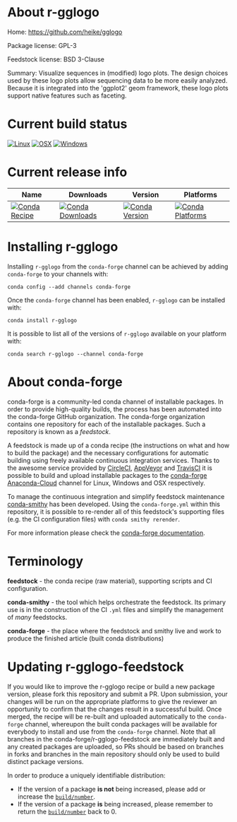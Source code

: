 About r-gglogo
==============

Home: https://github.com/heike/gglogo

Package license: GPL-3

Feedstock license: BSD 3-Clause

Summary: Visualize sequences in (modified) logo plots. The design choices used by these logo plots allow sequencing data to be more easily analyzed. Because it is integrated into the 'ggplot2' geom framework, these logo plots support native features such as faceting.



Current build status
====================

[![Linux](https://img.shields.io/circleci/project/github/conda-forge/r-gglogo-feedstock/master.svg?label=Linux)](https://circleci.com/gh/conda-forge/r-gglogo-feedstock)
[![OSX](https://img.shields.io/travis/conda-forge/r-gglogo-feedstock/master.svg?label=macOS)](https://travis-ci.org/conda-forge/r-gglogo-feedstock)
[![Windows](https://img.shields.io/appveyor/ci/conda-forge/r-gglogo-feedstock/master.svg?label=Windows)](https://ci.appveyor.com/project/conda-forge/r-gglogo-feedstock/branch/master)

Current release info
====================

| Name | Downloads | Version | Platforms |
| --- | --- | --- | --- |
| [![Conda Recipe](https://img.shields.io/badge/recipe-r--gglogo-green.svg)](https://anaconda.org/conda-forge/r-gglogo) | [![Conda Downloads](https://img.shields.io/conda/dn/conda-forge/r-gglogo.svg)](https://anaconda.org/conda-forge/r-gglogo) | [![Conda Version](https://img.shields.io/conda/vn/conda-forge/r-gglogo.svg)](https://anaconda.org/conda-forge/r-gglogo) | [![Conda Platforms](https://img.shields.io/conda/pn/conda-forge/r-gglogo.svg)](https://anaconda.org/conda-forge/r-gglogo) |

Installing r-gglogo
===================

Installing `r-gglogo` from the `conda-forge` channel can be achieved by adding `conda-forge` to your channels with:

```
conda config --add channels conda-forge
```

Once the `conda-forge` channel has been enabled, `r-gglogo` can be installed with:

```
conda install r-gglogo
```

It is possible to list all of the versions of `r-gglogo` available on your platform with:

```
conda search r-gglogo --channel conda-forge
```


About conda-forge
=================

conda-forge is a community-led conda channel of installable packages.
In order to provide high-quality builds, the process has been automated into the
conda-forge GitHub organization. The conda-forge organization contains one repository
for each of the installable packages. Such a repository is known as a *feedstock*.

A feedstock is made up of a conda recipe (the instructions on what and how to build
the package) and the necessary configurations for automatic building using freely
available continuous integration services. Thanks to the awesome service provided by
[CircleCI](https://circleci.com/), [AppVeyor](https://www.appveyor.com/)
and [TravisCI](https://travis-ci.org/) it is possible to build and upload installable
packages to the [conda-forge](https://anaconda.org/conda-forge)
[Anaconda-Cloud](https://anaconda.org/) channel for Linux, Windows and OSX respectively.

To manage the continuous integration and simplify feedstock maintenance
[conda-smithy](https://github.com/conda-forge/conda-smithy) has been developed.
Using the ``conda-forge.yml`` within this repository, it is possible to re-render all of
this feedstock's supporting files (e.g. the CI configuration files) with ``conda smithy rerender``.

For more information please check the [conda-forge documentation](https://conda-forge.org/docs/).

Terminology
===========

**feedstock** - the conda recipe (raw material), supporting scripts and CI configuration.

**conda-smithy** - the tool which helps orchestrate the feedstock.
                   Its primary use is in the construction of the CI ``.yml`` files
                   and simplify the management of *many* feedstocks.

**conda-forge** - the place where the feedstock and smithy live and work to
                  produce the finished article (built conda distributions)


Updating r-gglogo-feedstock
===========================

If you would like to improve the r-gglogo recipe or build a new
package version, please fork this repository and submit a PR. Upon submission,
your changes will be run on the appropriate platforms to give the reviewer an
opportunity to confirm that the changes result in a successful build. Once
merged, the recipe will be re-built and uploaded automatically to the
`conda-forge` channel, whereupon the built conda packages will be available for
everybody to install and use from the `conda-forge` channel.
Note that all branches in the conda-forge/r-gglogo-feedstock are
immediately built and any created packages are uploaded, so PRs should be based
on branches in forks and branches in the main repository should only be used to
build distinct package versions.

In order to produce a uniquely identifiable distribution:
 * If the version of a package **is not** being increased, please add or increase
   the [``build/number``](https://conda.io/docs/user-guide/tasks/build-packages/define-metadata.html#build-number-and-string).
 * If the version of a package **is** being increased, please remember to return
   the [``build/number``](https://conda.io/docs/user-guide/tasks/build-packages/define-metadata.html#build-number-and-string)
   back to 0.
